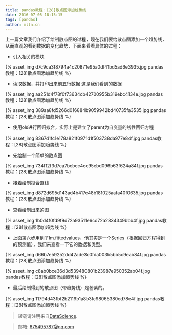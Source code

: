 ```yaml
---
title: pandas教程：[28]散点图添加趋势线
date: 2016-07-05 18:15:15
tags: [pandas]
author: mlln.cn
---
```

上一篇文章我们介绍了绘制散点图的过程，现在我们要给散点图添加一个趋势线，从而直观的看到数据的变化趋势，下面来看看具体的过程：

- 引入相关的模块

{% asset_img d7c9ca3f8794a4c20871e95a0df41bd5ad6e3935.jpg pandas教程：[28]散点图添加趋势线 %}

- 读取数据，并打印出来前五行数据
这是我们看到的数据

{% asset_img aa251d4f78f0f73634cb42700955b319ebc4134e.jpg pandas教程：[28]散点图添加趋势线 %}

{% asset_img 389aa8fd5266d016884b9059942bd40735fa3535.jpg pandas教程：[28]散点图添加趋势线 %}

- 使用ols进行回归拟合，实际上是建立了parent为自变量的线性回归方程

{% asset_img 8367d1fc1e178a821f0971d1f503738da977e84f.jpg pandas教程：[28]散点图添加趋势线 %}

- 先绘制一个简单的散点图

{% asset_img 734f12f3d7ca7bcbec4ec95ebd096b63f624a84f.jpg pandas教程：[28]散点图添加趋势线 %}

- 接着绘制拟合直线

{% asset_img d872d695d143ad4b417c48b181025aafa40f0635.jpg pandas教程：[28]散点图添加趋势线 %}

- 查看绘制出来的图

{% asset_img 1b0d4f0fd9f9d72a93511e6cd72a2834349bbb4f.jpg pandas教程：[28]散点图添加趋势线 %}

- 上面第六步用到了lm.fittedvalues，他其实是一个Series（根据回归方程得到的预测值），我们来查看一下它的数据和类型。

{% asset_img d66b7e59252dd42ade3c0fda003b5bb5c9eab84f.jpg pandas教程：[28]散点图添加趋势线 %}

{% asset_img c8ab0bce36d3d539480801b23987e950352ab04f.jpg pandas教程：[28]散点图添加趋势线 %}

- 最后绘制得到的散点图（带趋势线）是酱紫的。

{% asset_img 11794d43fbf2b2119b1a8b3fc98065380cd78e4f.jpg pandas教程：[28]散点图添加趋势线 %}

> 转载请注明来自[DataScience](http://mlln.cn).

> 邮箱: 675495787@qq.com 
